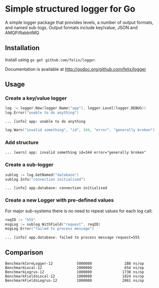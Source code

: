 # Simple structured logger for Go

A simple logger package that provides levels, a number of output formats, and
named sub-logs.  Output formats include key/value, JSON and AMQP/RabbitMQ

## Installation

Install using `go get github.com/felix/logger`.

Documentation is available at http://godoc.org/github.com/felix/logger

## Usage

### Create a key/value logger

```go
log := logger.New(logger.Name("app"), logger.Level(logger.DEBUG))
log.Error("unable to do anything")
```

```text
... [info] app: unable to do anything
```

```go
log.Warn("invalid something", "id", 344, "error", "generally broken")
```

### Add structure

```text
... [warn] app: invalid something id=344 error="generally broken"
```

### Create a sub-logger

```go
sublog := log.GetNamed("database")
sublog.Info("connection initialised")
```

```text
... [info] app.database: connection initialised
```

### Create a new Logger with pre-defined values

For major sub-systems there is no need to repeat values for each log call:

```go
reqID := "555"
msgLog := sublog.WithField("request", reqID)
msgLog.Error("failed to process message")
```

```text
... [info] app.database: failed to process message request=555
```

## Comparison

```
BenchmarkCoreLogger-12           5000000               288 ns/op
BenchmarkLocal-12                2000000               654 ns/op
BenchmarkLogrus-12               1000000              1738 ns/op
BenchmarkFieldsLocal-12          1000000              1024 ns/op
BenchmarkFieldsLogrus-12         1000000              2061 ns/op
```
